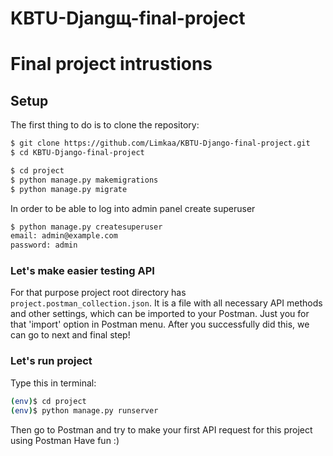 # KBTU-Djangщ-final-project

# Final project intrustions

## Setup

The first thing to do is to clone the repository:

```sh
$ git clone https://github.com/Limkaa/KBTU-Django-final-project.git
$ cd KBTU-Django-final-project
```

```sh
$ cd project
$ python manage.py makemigrations
$ python manage.py migrate
```

In order to be able to log into admin panel create superuser

```sh
$ python manage.py createsuperuser
email: admin@example.com
password: admin
```

### Let's make easier testing API

For that purpose project root directory has `project.postman_collection.json`.
It is a file with all necessary API methods and other settings, which can be imported to your Postman. Just you for that 'import' option in Postman menu. After you successfully did this, we can go to next and final step!

### Let's run project

Type this in terminal:

```sh
(env)$ cd project
(env)$ python manage.py runserver
```

Then go to Postman and try to make your first API request for this project using Postman
Have fun :)
